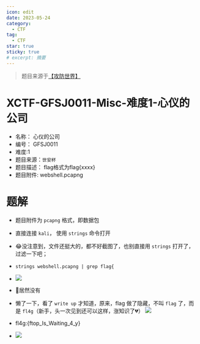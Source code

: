 ```yaml
---
icon: edit
date: 2023-05-24
category:
  - CTF
tag:
  - CTF
star: true
sticky: true
# excerpt: 摘要
---
```


> 题目来源于[【攻防世界】]( https://adworld.xctf.org.cn/challenges/list)

# XCTF-GFSJ0011-Misc-难度1-心仪的公司
- 名称： 心仪的公司
- 编号： GFSJ0011
- 难度:1
- 题目来源：`世安杯`
- 题目描述：
	flag格式为flag{xxxx}
- 题目附件:
	webshell.pcapng

<!-- more -->
# 题解
- 题目附件为 `pcapng` 格式，即数据包
- 直接连接 `kali`， 使用 `strings` 命令打开
- 😂没注意到，文件还挺大的，都不好截图了，也别直接用 `strings` 打开了，过滤一下吧；
- `strings webshell.pcapng | grep flag{`
- ![](/images/ctf/abf5699fc92a48978459b805683b53da.png)
- 🤔居然没有
- 懒了一下，看了 `write up` 才知道，原来，flag 做了隐藏，不叫 `flag` 了，而是 `fl4g`（新手，头一次见到还可以这样，涨知识了💔）
	![](/images/ctf/cb2b5c81db1240459239c5fb67d8deef.png)
- fl4g:{ftop_Is_Waiting_4_y}

- ![](/images/ctf/82699efc6daf47a890086ff185c1db7a.png)



